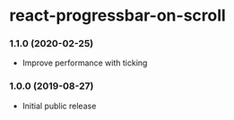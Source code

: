 # react-progressbar-on-scroll

### 1.1.0 (2020-02-25)

- Improve performance with ticking

### 1.0.0 (2019-08-27)

- Initial public release

